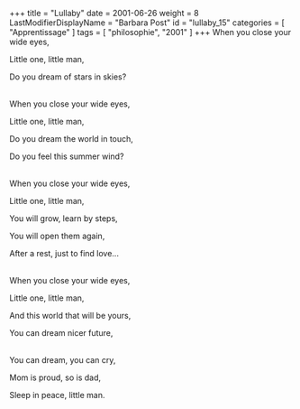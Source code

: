 +++
title = "Lullaby"
date = 2001-06-26
weight = 8
LastModifierDisplayName = "Barbara Post"
id = "lullaby_15"
categories = [ "Apprentissage" ]
tags = [ "philosophie", "2001" ]
+++
When you close your wide eyes,

Little one, little man,

Do you dream of stars in skies?

 \
When you close your wide eyes,

Little one, little man,

Do you dream the world in touch,

Do you feel this summer wind?

 \
When you close your wide eyes,

Little one, little man,

You will grow, learn by steps,

You will open them again,

After a rest, just to find love...

 \
When you close your wide eyes,

Little one, little man,

And this world that will be yours,

You can dream nicer future,

 \
You can dream, you can cry,

Mom is proud, so is dad,

Sleep in peace, little man.
